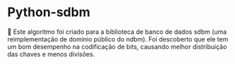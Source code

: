 # Python-sdbm
:rocket: Este algoritmo foi criado para a biblioteca de banco de dados sdbm (uma reimplementação de domínio público do ndbm). Foi descoberto que ele tem um bom desempenho na codificação de bits, causando melhor distribuição das chaves e menos divisões.
